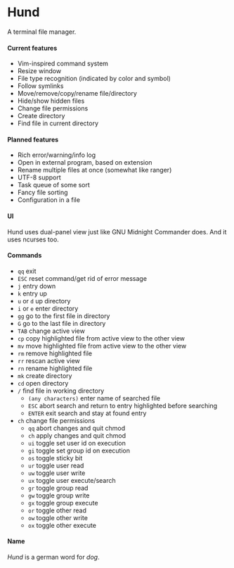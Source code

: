 # Hund
A terminal file manager.
#### Current features
- Vim-inspired command system
- Resize window
- File type recognition (indicated by color and symbol)
- Follow symlinks
- Move/remove/copy/rename file/directory
- Hide/show hidden files
- Change file permissions
- Create directory
- Find file in current directory
#### Planned features
- Rich error/warning/info log
- Open in external program, based on extension
- Rename multiple files at once (somewhat like ranger)
- UTF-8 support
- Task queue of some sort
- Fancy file sorting
- Configuration in a file
#### UI
Hund uses dual-panel view just like GNU Midnight Commander does. And it uses ncurses too.
#### Commands
- `qq` exit
- `ESC` reset command/get rid of error message
- `j` entry down
- `k` entry up
- `u` or `d` up directory
- `i` or `e` enter directory
- `gg` go to the first file in directory
- `G` go to the last file in directory
- `TAB` change active view
- `cp` copy highlighted file from active view to the other view
- `mv` move highlighted file from active view to the other view
- `rm` remove highlighted file
- `rr` rescan active view
- `rn` rename highlighted file
- `mk` create directory
- `cd` open directory
- `/` find file in working directory
	- `(any characters)` enter name of searched file
	- `ESC` abort search and return to entry highlighted before searching
	- `ENTER` exit search and stay at found entry
- `ch` change file permissions
	- `qq` abort changes and quit chmod
	- `ch` apply changes and quit chmod
	- `ui` toggle set user id on execution
	- `gi` toggle set group id on execution
	- `os` toggle sticky bit
	- `ur` toggle user read
	- `uw` toggle user write
	- `ux` toggle user execute/search
	- `gr` toggle group read
	- `gw` toggle group write
	- `gx` toggle group execute
	- `or` toggle other read
	- `ow` toggle other write
	- `ox` toggle other execute
#### Name
_Hund_ is a german word for _dog_.
